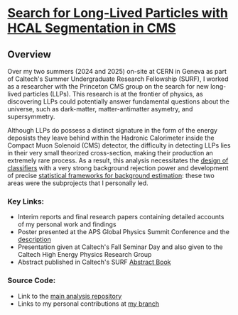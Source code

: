 # [Search for Long-Lived Particles with HCAL Segmentation in CMS](https://github.com/gk199/Run3-HCAL-LLP-Analysis/tree/main)
## Overview
Over my two summers (2024 and 2025) on-site at CERN in Geneva as part of Caltech's Summer Undergraduate Research Fellowship (SURF), I worked as a researcher with the Princeton CMS group on the search for new long-lived particles (LLPs). This research is at the frontier of physics, as discovering LLPs could potentially answer fundamental questions about the universe, such as dark-matter, matter-antimatter asymetry, and supersymmetry.

Although LLPs do possess a distinct signature in the form of the energy deposists they leave behind within the Hadronic Calorimeter inside the Compact Muon Solenoid (CMS) detector, the difficulty in detecting LLPs lies in their very small theorized cross-section, making their production an extremely rare process. As a result, this analysis necessitates the [design of classifiers](https://github.com/gk199/Run3-HCAL-LLP-Analysis/tree/kat-branch/Classifiers) with a very strong background rejection power and development of precise [statistical frameworks for background estimation](https://github.com/gk199/Run3-HCAL-LLP-Analysis/tree/kat-branch/FakeRate): these two areas were the subprojects that I personally led.

### Key Links:
 - Interim reports and final research papers containing detailed accounts of my personal work and findings
 - Poster presented at the APS Global Physics Summit Conference and the [description](https://summit.aps.org/smt/2025/events/MAR-H00/318)
 - Presentation given at Caltech's Fall Seminar Day and also given to the Caltech High Energy Physics Research Group
 - Abstract published in Caltech's SURF [Abstract Book](https://sfp.caltech.edu/documents/29442/2024_Abstract_Book.pdf)
 
 ### Source Code:
 - Link to the [main analysis repository](https://github.com/gk199/Run3-HCAL-LLP-Analysis/tree/main)
 - Links to my personal contributions at [my branch](https://github.com/gk199/Run3-HCAL-LLP-Analysis/tree/kat-branch)


